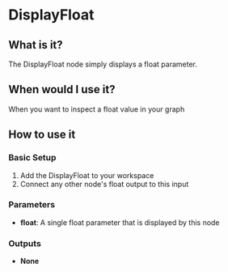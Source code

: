 # DisplayFloat

## What is it?

The DisplayFloat node simply displays a float parameter.

## When would I use it?

When you want to inspect a float value in your graph

## How to use it

### Basic Setup

1. Add the DisplayFloat to your workspace
2. Connect any other node's float output to this input


### Parameters

- **float**: A single float parameter that is displayed by this node

### Outputs

- **None**